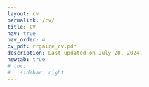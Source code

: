 ```yaml
---
layout: cv
permalink: /cv/
title: CV
nav: true
nav_order: 4
cv_pdf: rrgaire_cv.pdf
description: Last updated on July 20, 2024.
newtab: true
# toc:
#   sidebar: right
---
```

